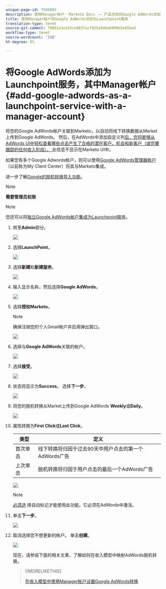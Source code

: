 ```yaml
---
unique-page-id: 7504893
description: 使用Manager帐户- Marketo Docs —— 产品文档将Google AdWords添加为Launchpoint服务
title: 使用Manager帐户将Google AdWords添加为Launchpoint服务
translation-type: tm+mt
source-git-commit: 78961a3e163ce903facf955a9dda6909b5e85bad
workflow-type: tm+mt
source-wordcount: '338'
ht-degree: 0%

---
```



# 将Google AdWords添加为Launchpoint服务，其中Manager帐户{#add-google-adwords-as-a-launchpoint-service-with-a-manager-account}

将您的Google AdWords帐户关联到Marketo，以自动将线下转换数据从Market上传到Google AdWords。 然后，在AdWords中添加自定义列[后，您将能够从AdWords UI中轻松查看哪些点击产生了合格的潜在客户、机会和新客户（或您要跟踪的任何收入阶段）。 ](https://support.google.com/adwords/answer/3073556)此信息不显示在Marketo UI中。

如果您有多个Google Adwords帐户，则可以使用[Google AdWords管理器帐户](https://www.google.com/adwords/manager-accounts/)（以前称为My Client Center）将其与Marketo集成。

进一步了解[Google的脱机转换导入功能](https://support.google.com/adwords/answer/2998031?hl=en)。

>[!NOTE]
>
>**需要管理员权限**

>[!NOTE]
>
>您还可以将[独立Google AdWords帐户集成为Launchpoint服务](/help/marketo/product-docs/administration/additional-integrations/add-google-adwords-as-a-launchpoint-service.md)。

1. 转至&#x200B;**Admin**&#x200B;部分。

   ![](assets/login-admin-1.png)

1. 选择&#x200B;**LaunchPoint**。

   ![](assets/image2014-12-5-14-3a35-3a27.png)

1. 选择&#x200B;**新建**&#x200B;和&#x200B;**新建服务**。

   ![](assets/image2015-2-23-14-3a54-3a50.png)

1. 输入显示名称，然后选择&#x200B;**Google AdWords**。

   ![](assets/new-service-google-1.png)

1. 选择&#x200B;**授权Marketo**。

   >[!NOTE]
   >
   >确保注销您的个人Gmail帐户并启用弹出窗口。

   ![](assets/image2015-2-26-20-3a54-3a1.png)

1. 选择与&#x200B;**Google AdWords**&#x200B;关联的帐户。

   ![](assets/image2015-2-23-15-3a31-3a16.png)

1. 选择&#x200B;**接受**。

   ![](assets/image2015-2-23-16-3a32-3a45.png)

1. 状态将显示为&#x200B;**Success**。 选择&#x200B;**下一步**。

   ![](assets/image2015-2-26-20-3a55-3a21.png)

1. 将您的脱机转换从Market上传到Google AdWords **Weekly**&#x200B;或&#x200B;**Daily**。

   ![](assets/image2015-3-27-14-3a7-3a45.png)

1. 属性转换为&#x200B;**First Click**&#x200B;或&#x200B;**Last Click**。

   | 类型 | 定义 |
   |---|---|
   | 首次单击 | 线下转换将归因于过去90天中用户点击的第一个AdWords广告 |
   | 上次单击 | 脱机转换将归因于用户点击的最后一个AdWords广告 |

   ![](assets/image2015-3-27-14-3a10-3a46.png)

   >[!NOTE]
   >
   >[必须选](https://support.google.com/adwords/answer/1752125?hl=en) 择自动标记才能使用此功能。它必须在AdWords中激活。

1. 单击&#x200B;**下一步**。

   ![](assets/image2015-3-27-14-3a11-3a31.png)

1. 取消选择您不想更新的帐户。 单击&#x200B;**创建**。

   ![](assets/image2015-3-27-14-3a12-3a51.png)

   现在，请参阅下面的相关文章，了解如何在收入模型中映射AdWords脱机转换。

   >[!MORELIKETHIS]
   >
   >[在收入模型中使用Manager帐户设置Google AdWords转换](/help/marketo/product-docs/reporting/revenue-cycle-analytics/revenue-cycle-models/set-google-adwords-conversions-in-the-revenue-model-with-a-manager-account.md)
